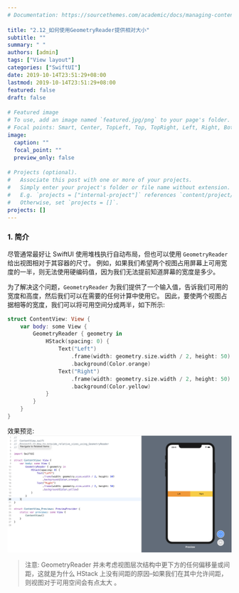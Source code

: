 ```yaml
---
# Documentation: https://sourcethemes.com/academic/docs/managing-content/

title: "2.12_如何使用GeometryReader提供相对大小"
subtitle: ""
summary: " "
authors: [admin]
tags: ["View layout"]
categories: ["SwiftUI"]
date: 2019-10-14T23:51:29+08:00
lastmod: 2019-10-14T23:51:29+08:00
featured: false
draft: false

# Featured image
# To use, add an image named `featured.jpg/png` to your page's folder.
# Focal points: Smart, Center, TopLeft, Top, TopRight, Left, Right, BottomLeft, Bottom, BottomRight.
image:
  caption: ""
  focal_point: ""
  preview_only: false

# Projects (optional).
#   Associate this post with one or more of your projects.
#   Simply enter your project's folder or file name without extension.
#   E.g. `projects = ["internal-project"]` references `content/project/deep-learning/index.md`.
#   Otherwise, set `projects = []`.
projects: []
---
```


### 1. 简介
尽管通常最好让 SwiftUI 使用堆栈执行自动布局，但也可以使用 `GeometryReader` 给出视图相对于其容器的尺寸。 例如，如果我们希望两个视图占用屏幕上可用宽度的一半，则无法使用硬编码值，因为我们无法提前知道屏幕的宽度是多少。

为了解决这个问题，`GeometryReader` 为我们提供了一个输入值，告诉我们可用的宽度和高度，然后我们可以在需要的任何计算中使用它。 因此，要使两个视图占据相等的宽度，我们可以将可用空间分成两半，如下所示:
```swift
struct ContentView: View {
    var body: some View {
        GeometryReader { geometry in
            HStack(spacing: 0) {
                Text("Left")
                    .frame(width: geometry.size.width / 2, height: 50)
                    .background(Color.orange)
                Text("Right")
                    .frame(width: geometry.size.width / 2, height: 50)
                    .background(Color.yellow)
            }
        }
    }
}
```
效果预览:
![2.12_geometry_reader](img/2.12_geometry_reader.png "Use GeometryReader")

> 注意: GeometryReader 并未考虑视图层次结构中更下方的任何偏移量或间距，这就是为什么 HStack 上没有间距的原因–如果我们在其中允许间距，则视图对于可用空间会有点太大 。